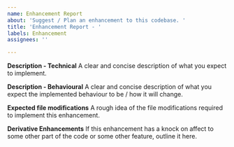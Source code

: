 ```yaml
---
name: Enhancement Report
about: 'Suggest / Plan an enhancement to this codebase. '
title: 'Enhancement Report - '
labels: Enhancement
assignees: ''

---
```


**Description - Technical**
A clear and concise description of what you expect to implement.

**Description - Behavioural**
A clear and concise description of what you expect the implemented behaviour to be / how it will change.

**Expected file modifications**
A rough idea of the file modifications required to implement this enhancement.

**Derivative Enhancements**
If this enhancement has a knock on affect to some other part of the code or some other feature, outline it here.
